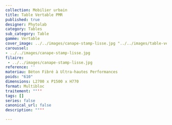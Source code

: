 ```yaml
---
collection: Mobilier urbain
title: Table Vertable PMR
published: true
designer: Phytolab
category: Tables
sub_category: Table
gamme: Vertable
cover_image: ../../images/canape-stamp-lisse.jpg "../../images/table-vertable-pm.JPG"
caroussel: 
- ../../images/canape-stamp-lisse.jpg
filaire: 
 - ../../images/canape-stamp-lisse.jpg
reference: ''
materiau: Béton Fibré à Ultra-hautes Performances
poids: "610"
dimensions: L2700 x P1500 x H770
format: Multibloc
traitement: ""''
tags: []
series: false
canonical_url: false
description: ""''

---
```


